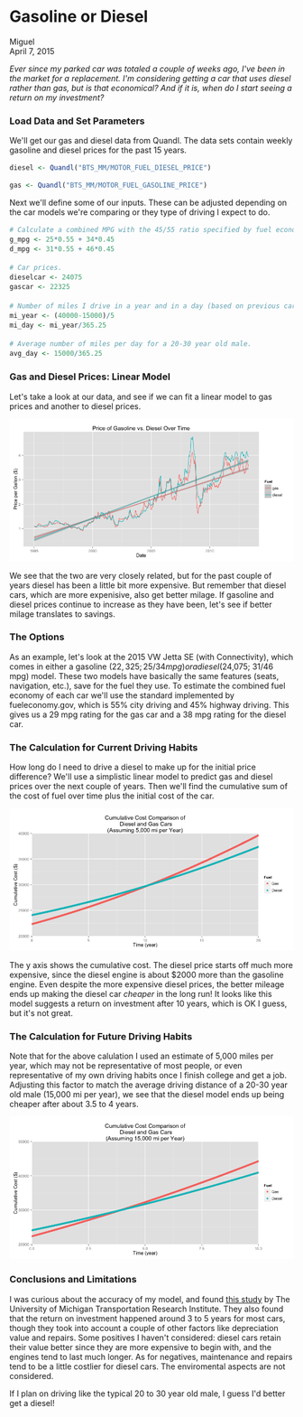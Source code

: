 # Gasoline or Diesel
Miguel  
April 7, 2015  




*Ever since my parked car was totaled a couple of weeks ago, I've been in the market for a replacement. I'm considering getting a car that uses diesel rather than gas, but is that economical? And if it is, when do I start seeing a return on my investment?*

### Load Data and Set Parameters

We'll get our gas and diesel data from Quandl. The data sets contain weekly gasoline and diesel prices for the past 15 years.


```r
diesel <- Quandl("BTS_MM/MOTOR_FUEL_DIESEL_PRICE")
```



```r
gas <- Quandl("BTS_MM/MOTOR_FUEL_GASOLINE_PRICE")
```



Next we'll define some of our inputs. These can be adjusted depending on the car models we're comparing or they type of driving I expect to do.


```r
# Calculate a combined MPG with the 45/55 ratio specified by fuel economy.gov:
g_mpg <- 25*0.55 + 34*0.45 
d_mpg <- 31*0.55 + 46*0.45

# Car prices.
dieselcar <- 24075 
gascar <- 22325

# Number of miles I drive in a year and in a day (based on previous car).
mi_year <- (40000-15000)/5
mi_day <- mi_year/365.25

# Average number of miles per day for a 20-30 year old male.
avg_day <- 15000/365.25
```

### Gas and Diesel Prices: Linear Model

Let's take a look at our data, and see if we can fit a linear model to gas prices and another to diesel prices.

![](README_files/figure-html/unnamed-chunk-4-1.png) 

We see that the two are very closely related, but for the past couple of years diesel has been a little bit more expensive. But remember that diesel cars, which are more expenisive, also get better milage. If gasoline and diesel prices continue to increase as they have been, let's see if better milage translates to savings.

### The Options

As an example, let's look at the 2015 VW Jetta SE (with Connectivity), which comes in either a gasoline ($22,325; 25/34 mpg) or a diesel ($24,075; 31/46 mpg) model. These two models have basically the same features (seats, navigation, etc.), save for the fuel they use.  To estimate the combined fuel economy of each car we'll use the standard implemented by fueleconomy.gov, which is 55% city driving and 45% highway driving. This gives us a 29 mpg rating for the gas car and a 38 mpg rating for the diesel car. 

### The Calculation for Current Driving Habits

How long do I need to drive a diesel to make up for the initial price difference? We'll use a simplistic linear model to predict gas and diesel prices over the next couple of years. Then we'll find the cumulative sum of the cost of fuel over time plus the initial cost of the car. 

![](README_files/figure-html/unnamed-chunk-5-1.png) 

The y axis shows the cumulative cost. The diesel price starts off much more expensive, since the diesel engine is about $2000 more than the gasoline engine. Even despite the more expensive diesel prices, the better mileage ends up making the diesel car *cheaper* in the long run! It looks like this model suggests a return on investment after 10 years, which is OK I guess, but it's not great.

### The Calculation for Future Driving Habits

Note that for the above calulation I used an estimate of 5,000 miles per year, which may not be representative of most people, or even representative of my own driving habits once I finish college and get a job. Adjusting this factor to match the average driving distance of a 20-30 year old male (15,000 mi per year), we see that the diesel model ends up being cheaper after about 3.5 to 4 years.

![](README_files/figure-html/unnamed-chunk-6-1.png) 

### Conclusions and Limitations

I was curious about the accuracy of my model, and found [this study](http://www.dieselforum.org/files/dmfile/20130311_cd_umtritcofinalreport_dd2017.pdf) by The University of Michigan Transportation Research Institute. They also found that the return on investment happened around 3 to 5 years for most cars, though they took into account a couple of other factors like depreciation value and repairs. Some positives I haven't considered: diesel cars retain their value better since they are more expensive to begin with, and the engines tend to last much longer. As for negatives, maintenance and repairs tend to be a little costlier for diesel cars. The enviromental aspects are not considered. 

If I plan on driving like the typical 20 to 30 year old male, I guess I'd better get a diesel!
